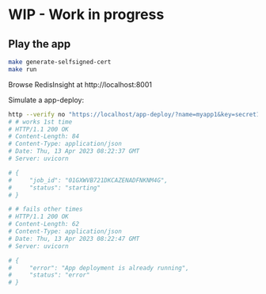 # WIP - Work in progress

## Play the app

```bash
make generate-selfsigned-cert
make run
```

Browse RedisInsight at http://localhost:8001

Simulate a app-deploy:

```bash
http --verify no "https://localhost/app-deploy/?name=myapp1&key=secret1"
# # works 1st time
# HTTP/1.1 200 OK
# Content-Length: 84
# Content-Type: application/json
# Date: Thu, 13 Apr 2023 08:22:37 GMT
# Server: uvicorn

# {
#     "job_id": "01GXWVB721DKCAZENADFNKNM4G",
#     "status": "starting"
# }

# # fails other times
# HTTP/1.1 200 OK
# Content-Length: 62
# Content-Type: application/json
# Date: Thu, 13 Apr 2023 08:22:47 GMT
# Server: uvicorn

# {
#     "error": "App deployment is already running",
#     "status": "error"
# }
```
